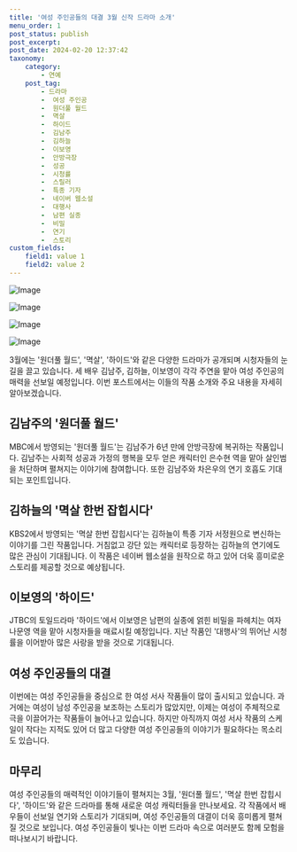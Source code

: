 ```yaml
---
title: '여성 주인공들의 대결 3월 신작 드라마 소개'
menu_order: 1
post_status: publish
post_excerpt: 
post_date: 2024-02-20 12:37:42
taxonomy:
    category:
        - 연예
    post_tag:
        - 드라마
        -  여성 주인공
        -  원더풀 월드
        -  멱살
        -  하이드
        -  김남주
        -  김하늘
        -  이보영
        -  안방극장
        -  성공
        -  시청률
        -  스릴러
        -  특종 기자
        -  네이버 웹소설
        -  대행사
        -  남편 실종
        -  비밀
        -  연기
        -  스토리
custom_fields:
    field1: value 1
    field2: value 2
---
```


![Image](https://ssl.pstatic.net/mimgnews/image/629/2024/02/20/20248929170833410000_20240220000113673.jpg?type=w540)

![Image](https://mimgnews.pstatic.net/image/629/2024/02/20/20247519170833410010_20240220000113677.jpg?type=w540)

![Image](https://ssl.pstatic.net/mimgnews/image/629/2024/02/20/20247657170833410020_20240220000113681.jpg?type=w540)

![Image](https://mimgnews.pstatic.net/image/629/2024/02/20/20249980170833410030_20240220000113686.jpg?type=w540)

3월에는 '원더풀 월드', '멱살', '하이드'와 같은 다양한 드라마가 공개되며 시청자들의 눈길을 끌고 있습니다. 세 배우 김남주, 김하늘, 이보영이 각각 주연을 맡아 여성 주인공의 매력을 선보일 예정입니다. 이번 포스트에서는 이들의 작품 소개와 주요 내용을 자세히 알아보겠습니다.
## 김남주의 '원더풀 월드'
MBC에서 방영되는 '원더풀 월드'는 김남주가 6년 만에 안방극장에 복귀하는 작품입니다. 김남주는 사회적 성공과 가정의 행복을 모두 얻은 캐릭터인 은수현 역을 맡아 살인범을 처단하며 펼쳐지는 이야기에 참여합니다. 또한 김남주와 차은우의 연기 호흡도 기대되는 포인트입니다.
## 김하늘의 '멱살 한번 잡힙시다'
KBS2에서 방영되는 '멱살 한번 잡힙시다'는 김하늘이 특종 기자 서정원으로 변신하는 이야기를 그린 작품입니다. 거침없고 강단 있는 캐릭터로 등장하는 김하늘의 연기에도 많은 관심이 기대됩니다. 이 작품은 네이버 웹소설을 원작으로 하고 있어 더욱 흥미로운 스토리를 제공할 것으로 예상됩니다.
## 이보영의 '하이드'
JTBC의 토일드라마 '하이드'에서 이보영은 남편의 실종에 얽힌 비밀을 파헤치는 여자 나문영 역을 맡아 시청자들을 매료시킬 예정입니다. 지난 작품인 '대행사'의 뛰어난 시청률을 이어받아 많은 사랑을 받을 것으로 기대됩니다.
## 여성 주인공들의 대결
이번에는 여성 주인공들을 중심으로 한 여성 서사 작품들이 많이 출시되고 있습니다. 과거에는 여성이 남성 주인공을 보조하는 스토리가 많았지만, 이제는 여성이 주체적으로 극을 이끌어가는 작품들이 늘어나고 있습니다. 하지만 아직까지 여성 서사 작품의 스케일이 작다는 지적도 있어 더 많고 다양한 여성 주인공들의 이야기가 필요하다는 목소리도 있습니다.
## 마무리
여성 주인공들의 매력적인 이야기들이 펼쳐지는 3월, '원더풀 월드', '멱살 한번 잡힙시다', '하이드'와 같은 드라마를 통해 새로운 여성 캐릭터들을 만나보세요. 각 작품에서 배우들이 선보일 연기와 스토리가 기대되며, 여성 주인공들의 대결이 더욱 흥미롭게 펼쳐질 것으로 보입니다. 여성 주인공들이 빛나는 이번 드라마 속으로 여러분도 함께 모험을 떠나보시기 바랍니다.
